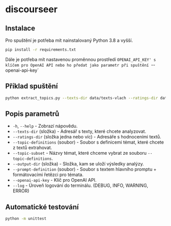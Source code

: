 # discourseer

## Instalace
Pro spuštění je potřeba mít nainstalovaný Python 3.8 a vyšší.
```bash
pip install -r requirements.txt
```
Dále je potřeba mít nastavenou proměnnou prostředí `OPENAI_API_KEY' s klíčem pro OpenAI API nebo ho předat jako parametr při spuštění `--openai-api-key`

## Příklad spuštění
```bash
python extract_topics.py --texts-dir data/texts-vlach --ratings-dir data/texts-vlach-ratings-1ofN/ --topic-subset 9-place 8-message-trigger 6-genre 5-range --openai-api-key sk-ZmfV3vvo19y...
```

## Popis parametrů
- `-h`, `--help` - Zobrazí nápovědu.
- `--texts-dir` (složka) - Adresář s texty, které chcete analyzovat.
- `--ratings-dir` (složka jedna nebo víc) - Adresáře s hodnoceními textů.
- `--topic-definitions` (soubor) - Soubor s definicemi témat, které chcete z textů extrahovat.
- `--topic-subset` - Názvy témat, které chceme vybrat ze souboru `--topic-definitions`.
- `--output-dir` (složka) - Složka, kam se uloží výsledky analýzy.
- `--prompt-definition` (soubor) - Soubor s textem hlavního promptu + formátovacími řetězci pro témata.
- `--openai-api-key` - Klíč pro OpenAI API.
- `--log` - Úroveň logování do terminálu. (DEBUG, INFO, WARNING, ERROR)

## Automatické testování
```bash
python -m unittest
```
